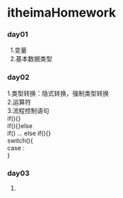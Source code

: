 # itheimaHomework

### day01
&ensp;1.变量 \
&ensp;2.基本数据类型
### day02
1.类型转换：隐式转换，强制类型转换\
2.运算符\
3.流程控制语句\
  if(){}  
  if(){}else  
  if() ... else if(){}  
  switch(){  
    case :  
  }  
  ### day03
  1.

